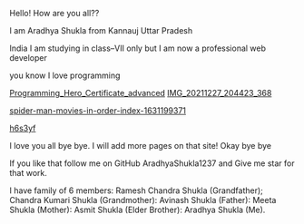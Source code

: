 Hello! How are you all??

I am Aradhya Shukla from Kannauj 
 Uttar Pradesh 
 
 India
 I am studying in class–VII only but I am now a professional web developer 
 
 you know I love programming 
 
  [Programming_Hero_Certificate_advanced](https://user-images.githubusercontent.com/90599858/152738750-323a4ca0-6357-49ca-bd89-de97b1d47ed4.jpg)
[IMG_20211227_204423_368](https://user-images.githubusercontent.com/90599858/152738857-88200c79-56ad-4d27-8fba-1ce089064973.jpg)


[spider-man-movies-in-order-index-1631199371](https://user-images.githubusercontent.com/90599858/152743208-f40802ea-ccc5-4607-9527-aba021e9908b.jpeg)

[h6s3yf](https://user-images.githubusercontent.com/90599858/152743388-fa331fdb-209a-41ee-8092-8ad8baa4e4a6.jpg)




I love you all bye bye. I will add more pages on that site! Okay bye bye 

If you like that follow me on GitHub AradhyaShukla1237 
and Give me star for that work.

I have family of 6 members: Ramesh Chandra Shukla (Grandfather); Chandra Kumari Shukla (Grandmother): Avinash Shukla (Father): Meeta Shukla (Mother): Asmit Shukla (Elder Brother): Aradhya Shukla (Me).





